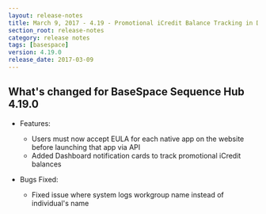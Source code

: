 ```yaml
---
layout: release-notes
title: March 9, 2017 - 4.19 - Promotional iCredit Balance Tracking in Dashboard
section_root: release-notes
category: release notes
tags: [basespace]
version: 4.19.0
release_date: 2017-03-09
---
```


## What's changed for BaseSpace Sequence Hub 4.19.0

- Features:
	- Users must now accept EULA for each native app on the website before launching that app via API
	- Added Dashboard notification cards to track promotional iCredit balances

- Bugs Fixed:
	- Fixed issue where system logs workgroup name instead of individual's name
